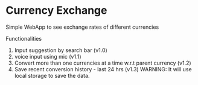 # Currency Exchange
Simple WebApp to see exchange rates of different currencies

Functionalities

1. Input suggestion by search bar (v1.0)
2. voice input using mic (v1.1)
3. Convert more than one currencies at a time w.r.t parent currency (v1.2)
4. Save recent conversion history - last 24 hrs (v1.3) WARNING: It will use local storage to      save the data. 


